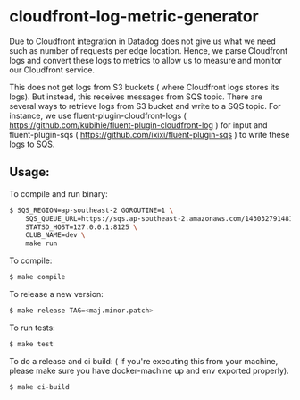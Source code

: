 cloudfront-log-metric-generator
===============================

Due to Cloudfront integration in Datadog does not give us what we need such as
number of requests per edge location. Hence, we parse Cloudfront logs and
convert these logs to metrics to allow us to measure and monitor our Cloudfront
service.

This does not get logs from S3 buckets ( where Cloudfront logs stores its logs).
But instead, this receives messages from SQS topic. There are several ways to
retrieve logs from S3 bucket and write to a SQS topic. For instance, we use
fluent-plugin-cloudfront-logs ( https://github.com/kubihie/fluent-plugin-cloudfront-log )
for input and fluent-plugin-sqs ( https://github.com/ixixi/fluent-plugin-sqs ) to
write these logs to SQS.

Usage:
------

To compile and run binary:

```bash
$ SQS_REGION=ap-southeast-2 GOROUTINE=1 \
    SQS_QUEUE_URL=https://sqs.ap-southeast-2.amazonaws.com/143032791481/testqueue \
    STATSD_HOST=127.0.0.1:8125 \
    CLUB_NAME=dev \
	make run
```

To compile:

```bash
$ make compile
```

To release a new version:

```bash
$ make release TAG=<maj.minor.patch>
```

To run tests:

```bash
$ make test
```

To do a release and ci build: ( if you're executing this from
your machine, please make sure you have docker-machine up and
env exported properly).

```bash
$ make ci-build
```
